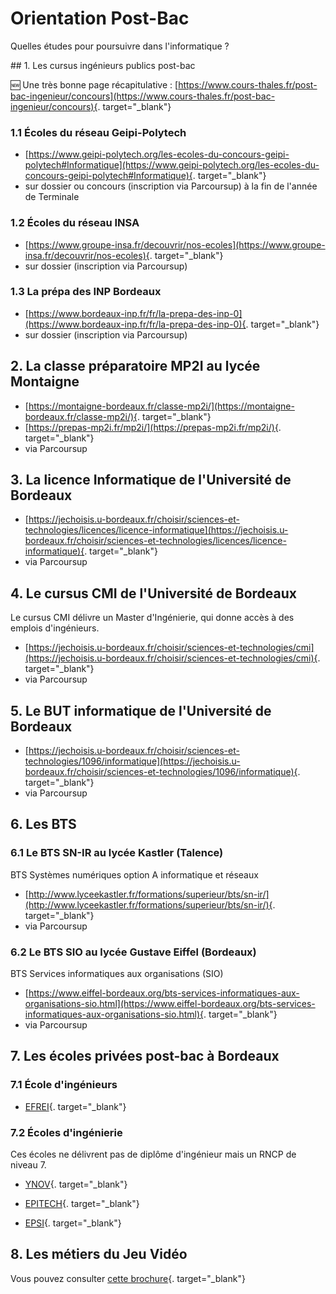 # Orientation Post-Bac

Quelles études pour poursuivre dans l'informatique ?

## 1. Les cursus ingénieurs publics post-bac

:new: Une très bonne page récapitulative :  [https://www.cours-thales.fr/post-bac-ingenieur/concours](https://www.cours-thales.fr/post-bac-ingenieur/concours){. target="_blank"}

### 1.1 Écoles du réseau Geipi-Polytech

- [https://www.geipi-polytech.org/les-ecoles-du-concours-geipi-polytech#Informatique](https://www.geipi-polytech.org/les-ecoles-du-concours-geipi-polytech#Informatique){. target="_blank"}
- sur dossier ou concours (inscription via Parcoursup) à la fin de l'année de Terminale

### 1.2 Écoles du réseau INSA

- [https://www.groupe-insa.fr/decouvrir/nos-ecoles](https://www.groupe-insa.fr/decouvrir/nos-ecoles){. target="_blank"}
-  sur dossier (inscription via Parcoursup)

### 1.3 La prépa des INP Bordeaux

- [https://www.bordeaux-inp.fr/fr/la-prepa-des-inp-0](https://www.bordeaux-inp.fr/fr/la-prepa-des-inp-0){. target="_blank"}
-  sur dossier (inscription via Parcoursup)



## 2. La classe préparatoire MP2I au lycée Montaigne

- [https://montaigne-bordeaux.fr/classe-mp2i/](https://montaigne-bordeaux.fr/classe-mp2i/){. target="_blank"}
- [https://prepas-mp2i.fr/mp2i/](https://prepas-mp2i.fr/mp2i/){. target="_blank"}
- via Parcoursup

## 3. La licence Informatique de l'Université de Bordeaux

- [https://jechoisis.u-bordeaux.fr/choisir/sciences-et-technologies/licences/licence-informatique](https://jechoisis.u-bordeaux.fr/choisir/sciences-et-technologies/licences/licence-informatique){. target="_blank"}
- via Parcoursup

## 4. Le cursus CMI de l'Université de Bordeaux
Le cursus CMI délivre un Master d'Ingénierie, qui donne accès à des emplois d'ingénieurs.

- [https://jechoisis.u-bordeaux.fr/choisir/sciences-et-technologies/cmi](https://jechoisis.u-bordeaux.fr/choisir/sciences-et-technologies/cmi){. target="_blank"}
-  via Parcoursup


## 5. Le BUT informatique de l'Université de Bordeaux

- [https://jechoisis.u-bordeaux.fr/choisir/sciences-et-technologies/1096/informatique](https://jechoisis.u-bordeaux.fr/choisir/sciences-et-technologies/1096/informatique){. target="_blank"}
- via Parcoursup

## 6. Les BTS 

### 6.1 Le BTS SN-IR au lycée Kastler (Talence)
BTS Systèmes numériques option A informatique et réseaux

- [http://www.lyceekastler.fr/formations/superieur/bts/sn-ir/](http://www.lyceekastler.fr/formations/superieur/bts/sn-ir/){. target="_blank"}
- via Parcoursup

### 6.2 Le BTS SIO au lycée Gustave Eiffel (Bordeaux)
BTS Services informatiques aux organisations (SIO)

- [https://www.eiffel-bordeaux.org/bts-services-informatiques-aux-organisations-sio.html](https://www.eiffel-bordeaux.org/bts-services-informatiques-aux-organisations-sio.html){. target="_blank"}
- via Parcoursup


## 7. Les écoles privées post-bac à Bordeaux

### 7.1 École d'ingénieurs

- [EFREI](https://www.efrei.fr/){. target="_blank"}

### 7.2 Écoles d'ingénierie
Ces écoles ne délivrent pas de diplôme d'ingénieur mais un RNCP de niveau 7.


- [YNOV](https://www.ynov.com/){. target="_blank"}


- [EPITECH](https://www.epitech.eu/){. target="_blank"}

- [EPSI](https://www.epsi.fr/){. target="_blank"}


## 8. Les métiers du Jeu Vidéo

Vous pouvez consulter [cette brochure](data/metiers_JV.pdf){. target="_blank"}
